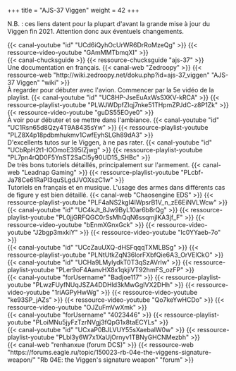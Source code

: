 +++
title = "AJS-37 Viggen"
weight = 42
+++

N.B. : ces liens datent pour la plupart d'avant la grande mise à jour du Viggen fin 2021. Attention donc aux éventuels changements.

<div class="contenu"> <!-- le hangar de Sklang //-->
{{< canal-youtube "id" "UCd6iQyhOcUrWR6DrRoMzeQg" >}}
{{< ressource-video-youtube "GAmMMTbmqXI" >}}
</div>

<div class="contenu"> <!-- Chuck's guide //-->
{{< canal-chucksguide >}}
{{< ressource-chucksguide "ajs-37" >}}
</div>

<div class="contenu de_qualite">
Une documentation en français.
{{< canal-web "Zedroopy" >}}
{{< ressource-web "http://wiki.zedroopy.net/doku.php?id=ajs-37_viggen" "AJS-37 Viggen" "wiki" >}}
</div>

<div class="contenu de_qualite"> <!-- TrakDah //-->
À regarder pour débuter avec l'avion. Commencer par la 5e vidéo de la playlist.
{{< canal-youtube "id" "UC8HP-JseEuAxWsSXKV-kRCA" >}}
{{< ressource-playlist-youtube "PLWJWDpfZlqj7nke51THpmZPJdC-z8P1Zk" >}}
{{< ressource-video-youtube "guDS55EOye0" >}}
</div>

<div class="contenu"> <!-- Saker chez Spudknocker //-->
À voir pour débuter et se mettre dans l'ambiance.
{{< canal-youtube "id" "UC1Rsn65d8Qzy4T9A8435sYw" >}}
{{< ressource-playlist-youtube "PLZ8X4p18pdbmhukmv1CwfEyhSLGh89dA3" >}}
</div>

<div class="contenu de_qualite"> <!-- clubby37 //-->
D'excellents tutos sur le Viggen, à ne pas rater.
{{< canal-youtube "id" "UCbRpH2t1-IODmoE395IZjwg" >}}
{{< ressource-playlist-youtube "PL7pn4rQD0F5YnST2SaCl5y90UD15_SHBc" >}}
</div>

<div class="contenu de_qualite">
De très bons tutoriels détaillés, principalement sur l'armement.
{{< canal-web "Leadnap Gaming" >}}
{{< ressource-playlist-youtube "PLcbf-Ja78Ce61RaPI3quSLgdJVOXszC1w" >}}
</div>

<div class="contenu">
Tutoriels en français et en musique. L'usage des armes dans différents cas de figure y est bien détaillé.
{{< canal-web "Chaosengine EDS" >}}
{{< ressource-playlist-youtube "PLF4aNS2kgI4IWpsrB1V_n_zE6EiNVLWcw" >}}
</div>

<div class="contenu"> <!-- Iain Christie / Sidekick65 //-->
{{< canal-youtube "id" "UC4kJt_8Jw9ByL10ar6b8rQg" >}}
{{< ressource-playlist-youtube "PL0jjGRFQGC0rSsMhQqN6ssqmjlKA3jf_F" >}}
{{< ressource-video-youtube "bEnmXGnxGck" >}}
{{< ressource-video-youtube "J2bgp3mxkiY" >}}
{{< ressource-video-youtube "Ic0YYaeb-7o" >}}
</div>

<div class="contenu"> <!-- CasmoTV//-->
{{< canal-youtube "id" "UCcZauUXQ-dHSFqqqTXMLBSg" >}}
{{< ressource-playlist-youtube "PLNtUtkZqN36lorFXbfQie6A3_OrVElCkO" >}}
</div>

<div class="contenu"> <!-- Matt Waggner //-->
{{< canal-youtube "id" "UCHa9LMylydkT0T3qSzAVrlw" >}}
{{< ressource-playlist-youtube "PLer9oF4AanvHX8x1qkjiVT92hmFS_ozFP" >}}
</div>

<div class="contenu">
{{< canal-youtube "forUsername" "Badjoe117" >}}
{{< ressource-playlist-youtube "PLwzFUyfNUqJSZA4DDHld3kMwGgIVX2DHh" >}}
{{< ressource-video-youtube "1riAGPyHwWg" >}}
{{< ressource-video-youtube "ke93SP_jAZs" >}}
{{< ressource-video-youtube "Qo7keYwHCDo" >}}
{{< ressource-video-youtube "OJZuFmVwXmk" >}}
</div>

<div class="contenu"> <!-- Bunyap Sims //-->
{{< canal-youtube "forUsername" "4023446" >}}
{{< ressource-playlist-youtube "PLoiMNu5jyFzTzrNVgj3fQpG1x8taECYLs" >}}
</div>

<div class="contenu"> <!-- FlightSimFan //-->
{{< canal-youtube "id" "UCxaP0BJLVUY55sXaebalW0w" >}}
{{< ressource-playlist-youtube "PLbl3y6W7x1XaUjOrnyv1TBNyGHCNMezbh" >}}
</div>

<div class="contenu">
{{< canal-web "renhanxue (forum DCS)" >}}
{{< ressource-web "https://forums.eagle.ru/topic/150023-rb-04e-the-viggens-signature-weapon/" "Rb 04E: the Viggen's signature weapon" "forum" >}}
</div>
